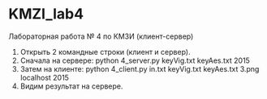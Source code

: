 # KMZI_lab4
Лабораторная работа № 4 по КМЗИ (клиент-сервер)

1. Открыть 2 командные строки (клиент и сервер).
2. Сначала на сервере:
            python 4_server.py keyVig.txt keyAes.txt 2015
3. Затем на клиенте:
            python 4_client.py in.txt keyVig.txt keyAes.txt 3.png localhost 2015
4. Видим результат на сервере.
